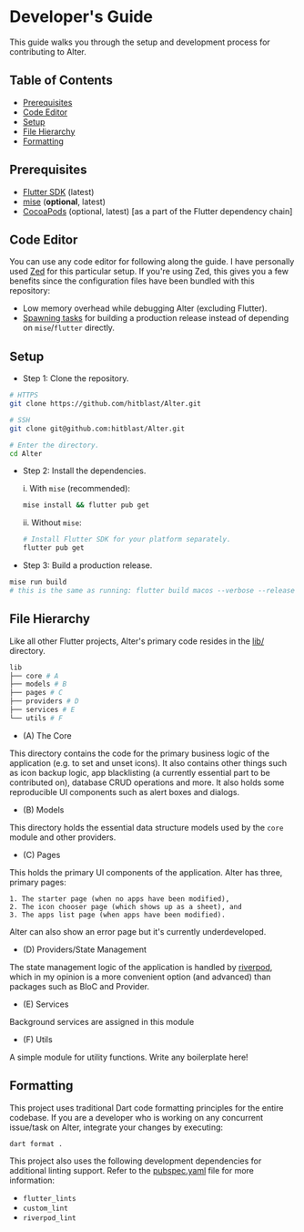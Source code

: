 # Developer's Guide

This guide walks you through the setup and development process for contributing to Alter.

## Table of Contents

- [Prerequisites](#prerequisites)
- [Code Editor](#code-editor)
- [Setup](#setup)
- [File Hierarchy](#file-hierarchy)
- [Formatting](#formatting)

## Prerequisites

- [Flutter SDK](https://flutter.dev/docs/get-started/install) (latest)
- [mise](https://mise.jdx.dev) (**optional**, latest)
- [CocoaPods](https://cocoapods.org) (optional, latest) [as a part of the Flutter dependency chain]

## Code Editor

You can use any code editor for following along the guide. I have personally used [Zed](https://zed.dev) for this
particular setup. If you're using Zed, this gives you a few benefits since the configuration files have been
bundled with this repository:

  - Low memory overhead while debugging Alter (excluding Flutter).
  - [Spawning tasks](https://zed.dev/docs/tasks) for building a production release instead of depending on `mise`/`flutter` directly.

## Setup

- Step 1: Clone the repository.

```bash
# HTTPS
git clone https://github.com/hitblast/Alter.git

# SSH
git clone git@github.com:hitblast/Alter.git

# Enter the directory.
cd Alter
```

- Step 2: Install the dependencies.

  i. With `mise` (recommended):

  ```bash
  mise install && flutter pub get
  ```

  ii. Without `mise`:

  ```bash
  # Install Flutter SDK for your platform separately.
  flutter pub get
  ```

- Step 3: Build a production release.

```bash
mise run build
# this is the same as running: flutter build macos --verbose --release --tree-shake-icons
```

## File Hierarchy

Like all other Flutter projects, Alter's primary code resides in the [lib/](../lib/) directory.

```bash
lib
├── core # A
├── models # B
├── pages # C
├── providers # D
├── services # E
└── utils # F
```

- (A) The Core

This directory contains the code for the primary business logic of the application (e.g. to set and unset icons).
It also contains other things such as icon backup logic, app blacklisting (a currently essential part to be contributed on),
database CRUD operations and more. It also holds some reproducible UI components such as alert boxes and dialogs.

- (B) Models

This directory holds the essential data structure models used by the `core` module and other providers.

- (C) Pages

This holds the primary UI components of the application. Alter has three, primary pages:

    1. The starter page (when no apps have been modified),
    2. The icon chooser page (which shows up as a sheet), and
    3. The apps list page (when apps have been modified).

Alter can also show an error page but it's currently underdeveloped.

- (D) Providers/State Management

The state management logic of the application is handled by [riverpod](https://riverpod.dev/), which in my opinion is a
more convenient option (and advanced) than packages such as BloC and Provider.

- (E) Services

Background services are assigned in this module

- (F) Utils

A simple module for utility functions. Write any boilerplate here!

## Formatting

This project uses traditional Dart code formatting principles for the entire codebase. If you are a developer
who is working on any concurrent issue/task on Alter, integrate your changes by executing:

```bash
dart format .
```

This project also uses the following development dependencies for additional linting support.
Refer to the [pubspec.yaml](../pubspec.yaml) file for more information:

- `flutter_lints`
- `custom_lint`
- `riverpod_lint`
